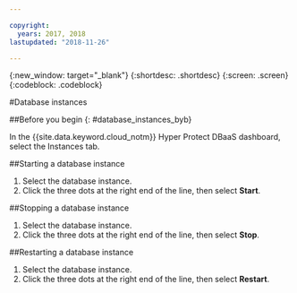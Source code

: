 ```yaml
---

copyright:
  years: 2017, 2018
lastupdated: "2018-11-26"

---
```


{:new_window: target="_blank"}
{:shortdesc: .shortdesc}
{:screen: .screen}
{:codeblock: .codeblock}


#Database instances

##Before you begin
{: #database_instances_byb}

In the {{site.data.keyword.cloud_notm}} Hyper Protect DBaaS dashboard, select the Instances tab.

##Starting a database instance

1. Select the database instance.
2. Click the three dots at the right end of the line, then select **Start**.

##Stopping a database instance

1. Select the database instance.
2. Click the three dots at the right end of the line, then select **Stop**.

##Restarting a database instance

1. Select the database instance.
2. Click the three dots at the right end of the line, then select **Restart**.
